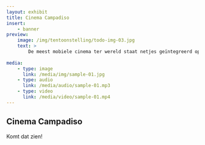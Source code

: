 ```yaml
---
layout: exhibit
title: Cinema Campadiso
insert:
    - banner
preview: 
    image: /img/tentoonstelling/todo-img-03.jpg
    text: >
        De meest mobiele cinema ter wereld staat netjes geïntegreerd op Veld & Duin.
        
media:
    - type: image
      link: /media/img/sample-01.jpg
    - type: audio
      link: /media/audio/sample-01.mp3
    - type: video
      link: /media/video/sample-01.mp4
---
```


## Cinema Campadiso

Komt dat zien!

